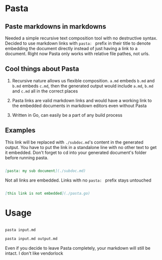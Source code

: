 # Pasta
## Paste markdowns in markdowns

Needed a simple recursive text composition tool with no destructive syntax.
Decided to use markdown links with `pasta: ` prefix in their title to denote
embedding the document directly instead of just having a link to a document.
Right now Pasta only works with relative file pathes, not urls.

## Cool things about Pasta

1. Recursive nature allows us flexible composition. `a.md` embeds `b.md` and
   `b.md` embeds `c.md`, then the generated output would include `a.md`, `b.md`
and `c.md` all in the correct places

2. Pasta links are valid markdown links and would have a working link to the
   embedded documents in markdown editors even without Pasta

3. Written in Go, can easily be a part of any build process

## Examples

This link will be replaced with `./subdoc.md`'s content in the generated
output. You have to put the link in a standalone line with no other text to get
it embedded. Don't forget to cd into your generated document's folder before
running pasta.


```md

[pasta: my sub document](./subdoc.md)


```

Not all links are embedded. Links with no `pasta: ` prefix stays untouched

```md

[this link is not embedded](./pasta.go)

```

# Usage

```sh 

pasta input.md

pasta input.md output.md

 ```

Even if you decide to leave Pasta completely, your markdown will still be
intact. I don't like vendorlock
